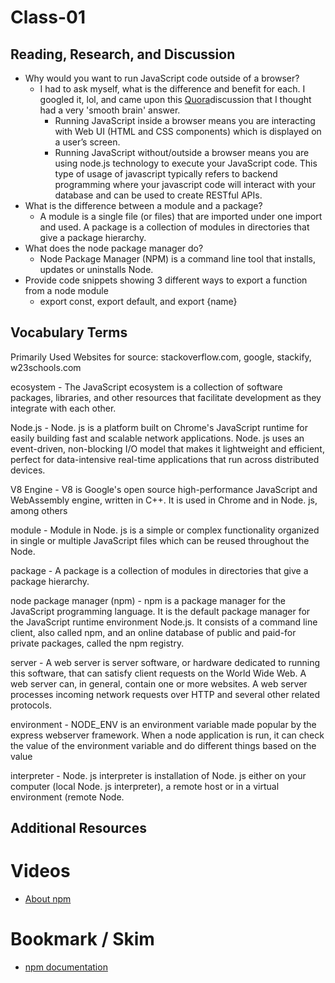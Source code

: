 # Class-01

## Reading, Research, and Discussion
- Why would you want to run JavaScript code outside of a browser?
    - I had to ask myself, what is the difference and benefit for each.  I googled it, lol, and came upon this [Quora](https://www.quora.com/What-exactly-does-running-JavaScript-inside-a-browser-and-outside-of-a-browser-mean)discussion that I thought had a very 'smooth brain' answer. 
        - Running JavaScript inside a browser means you are interacting with Web UI (HTML and CSS components) which is displayed on a user’s screen.
        - Running JavaScript without/outside a browser means you are using node.js technology to execute your JavaScript code. This type of usage of javascript typically refers to backend programming where your javascript code will interact with your database and can be used to create RESTful APIs.
- What is the difference between a module and a package?
    - A module is a single file (or files) that are imported under one import and used.  A package is a collection of modules in directories that give a package hierarchy. 
- What does the node package manager do?
    - Node Package Manager (NPM) is a command line tool that installs, updates or uninstalls Node. 
- Provide code snippets showing 3 different ways to export a function from a node module
    - export const, export default, and export {name}

## Vocabulary Terms 
Primarily Used Websites for source: stackoverflow.com, google, stackify, w23schools.com

ecosystem - The JavaScript ecosystem is a collection of software packages, libraries, and other resources that facilitate development as they integrate with each other.

Node.js - Node. js is a platform built on Chrome's JavaScript runtime for easily building fast and scalable network applications. Node. js uses an event-driven, non-blocking I/O model that makes it lightweight and efficient, perfect for data-intensive real-time applications that run across distributed devices.

V8 Engine - V8 is Google's open source high-performance JavaScript and WebAssembly engine, written in C++. It is used in Chrome and in Node. js, among others

module - Module in Node. js is a simple or complex functionality organized in single or multiple JavaScript files which can be reused throughout the Node.

package - A package is a collection of modules in directories that give a package hierarchy. 

node package manager (npm) - npm is a package manager for the JavaScript programming language. It is the default package manager for the JavaScript runtime environment Node.js. It consists of a command line client, also called npm, and an online database of public and paid-for private packages, called the npm registry. 

server - A web server is server software, or hardware dedicated to running this software, that can satisfy client requests on the World Wide Web. A web server can, in general, contain one or more websites. A web server processes incoming network requests over HTTP and several other related protocols.

environment - NODE_ENV is an environment variable made popular by the express webserver framework. When a node application is run, it can check the value of the environment variable and do different things based on the value

interpreter - Node. js interpreter is installation of Node. js either on your computer (local Node. js interpreter), a remote host or in a virtual environment (remote Node.

## Additional Resources 

# Videos
- [About npm](https://docs.npmjs.com/about-npm/index.html)

# Bookmark / Skim
- [npm documentation](https://docs.npmjs.com/)

